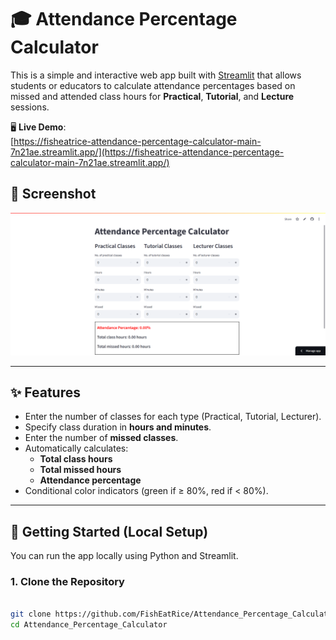 # 🎓 Attendance Percentage Calculator

This is a simple and interactive web app built with [Streamlit](https://streamlit.io/) that allows students or educators to calculate attendance percentages based on missed and attended class hours for **Practical**, **Tutorial**, and **Lecture** sessions.

🖥️ **Live Demo**:  
[https://fisheatrice-attendance-percentage-calculator-main-7n21ae.streamlit.app/](https://fisheatrice-attendance-percentage-calculator-main-7n21ae.streamlit.app/)

## 📸 Screenshot

![Attendance Calculator UI](screenshot.png)

---

## ✨ Features

- Enter the number of classes for each type (Practical, Tutorial, Lecturer).
- Specify class duration in **hours and minutes**.
- Enter the number of **missed classes**.
- Automatically calculates:
  - **Total class hours**
  - **Total missed hours**
  - **Attendance percentage**
- Conditional color indicators (green if ≥ 80%, red if < 80%).

---

## 🚀 Getting Started (Local Setup)

You can run the app locally using Python and Streamlit.

### 1. Clone the Repository

```bash

git clone https://github.com/FishEatRice/Attendance_Percentage_Calculator.git
cd Attendance_Percentage_Calculator
